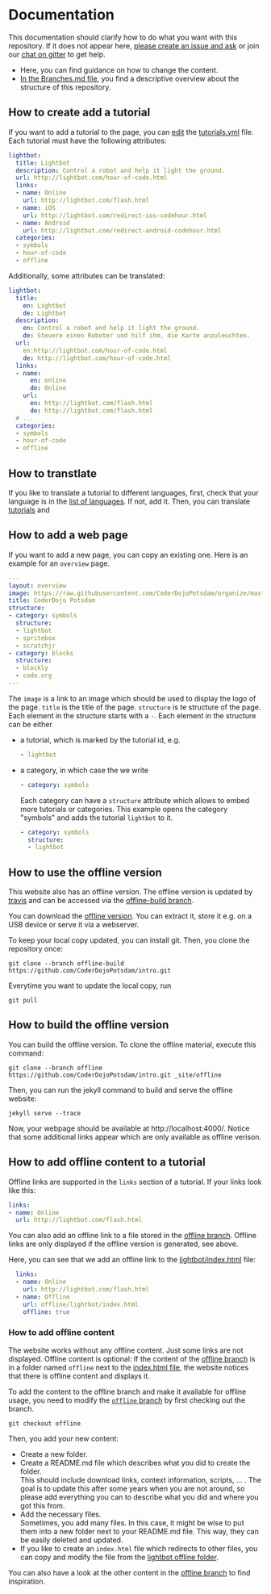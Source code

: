 # Documentation

This documentation should clarify how to do what you want with this repository.
If it does not appear here, [please create an issue and ask][new-issue] or join our [chat on gitter][gitter] to get help.

- Here, you can find guidance on how to change the content.
- [In the Branches.md file][branches], you find a descriptive overview about the structure of this repository.

## How to create add a tutorial

If you want to add a tutorial to the page, you can [edit][edit-tutorials] the [tutorials.yml][tutorials] file.
Each tutorial must have the following attributes:

```yaml
lightbot:
  title: Lightbot
  description: Control a robot and help it light the ground.
  url: http://lightbot.com/hour-of-code.html
  links:
  - name: Online
    url: http://lightbot.com/flash.html
  - name: iOS
    url: http://lightbot.com/redirect-ios-codehour.html
  - name: Android
    url: http://lightbot.com/redirect-android-codehour.html
  categories:
  - symbols
  - hour-of-code
  - offline
```

Additionally, some attributes can be translated:

```yaml
lightbot:
  title:
    en: Lightbot
    de: Lightbot
  description:
    en: Control a robot and help it light the ground.
    de: Steuere einen Roboter und hilf ihm, die Karte anzuleuchten.
  url:
    en:http://lightbot.com/hour-of-code.html
    de: http://lightbot.com/hour-of-code.html
  links:
  - name:
      en: online
      de: Online
    url:
      en: http://lightbot.com/flash.html
      de: http://lightbot.com/flash.html
  # ...
  categories:
  - symbols
  - hour-of-code
  - offline
```

## How to transtlate

If you like to translate a tutorial to different languages,
first, check that your language is in the [list of languages][languages]. If not, add it.
Then, you can translate [tutorials][tutorials] and

## How to add a web page

If you want to add a new page, you can copy an existing one.
Here is an example for an `overview` page.

```yaml
---
layout: overview
image: https://raw.githubusercontent.com/CoderDojoPotsdam/organize/master/logo/logo-256.png
title: CoderDojo Potsdam
structure:
- category: symbols
  structure:
  - lightbot
  - spritebox
  - scratchjr
- category: blocks
  structure:
  - blockly
  - code.org
---
```

The `image` is a link to an image which should be used to display the logo of the page.
`title` is the title of the page.
`structure` is te structure of the page.
Each element in the structure starts with a `-`.
Each element in the structure can be either

- a tutorial, which is marked by the tutorial id, e.g.
  ```yaml
  - lightbot
  ```
- a category, in which case the we write
  ```yaml
  - category: symbols
  ```
  Each category can have a `structure` attribute which allows to embed more tutorials or categories.
  This example opens the category "symbols" and adds the tutorial `lightbot` to it.
  ```yaml
  - category: symbols
    structure:
    - lightbot
  ```


## How to use the offline version

This website also has an offline version.
The offline version is updated by [travis][travis] and can be accessed via the [offline-build branch][offline-build].

You can download the [offline version][offline-build-download].
You can extract it, store it e.g. on a USB device or serve it via a webserver.

To keep your local copy updated, you can install git.
Then, you clone the repository once:

    git clone --branch offline-build https://github.com/CoderDojoPotsdam/intro.git

Everytime you want to update the local copy, run

    git pull

## How to build the offline version

You can build the offline version.
To clone the offline material, execute this command:

`git clone --branch offline https://github.com/CoderDojoPotsdam/intro.git _site/offline`

Then, you can run the jekyll command to build and serve the offline website:

`jekyll serve --trace`

Now, your webpage should be available at http://localhost:4000/.
Notice that some additional links appear which are only available as offline verison.

## How to add offline content to a tutorial

Offline links are supported in the `links` section of a tutorial.
If your links look like this:

```yaml
links:
- name: Online
  url: http://lightbot.com/flash.html
```

You can also add an offline link to a file stored in the
[offline branch][offline-branch].
Offline links are only displayed if the offline version is generated, see above.

Here, you can see that we add an offline link
to the [lightbot/index.html][offline-branch-lightbot] file:
```yaml
  links:
  - name: Online
    url: http://lightbot.com/flash.html
  - name: Offline
    url: offline/lightbot/index.html
    offline: true
```

### How to add offline content

The website works without any offline content.
Just some links are not displayed.
Offline content is optional:
If the content of the [offline branch][offline-branch] is in a folder named `offline`
next to the [index.html file][index-file], the website notices that there is offline content and
displays it.

To add the content to the offline branch and make it available for offline usage,
you need to modify the  [`offline` branch][offline-branch] by first checking out the branch.

    git checkout offline

Then, you add your new content:

- Create a new folder.
- Create a README.md file which describes what you did to create the folder.  
  This should include download links, context information, scripts, ... .
  The goal is to update this after some years when you are not around,
  so please add everything you can to describe what you did and where you got this from.
- Add the necessary files.  
  Sometimes, you add many files. In this case, it might be wise to put them into a new folder next to your README.md file.
  This way, they can be easily deleted and updated.
- If you like to create an `index.html` file which redirects to other files, you can copy and modify the file from 
  the [lightbot offline folder][lightbot-index].
  
You can also have a look at the other content in the [offline branch][offline-branch] to find inspiration.


[new-issue]: https://github.com/CoderDojoPotsdam/intro/issues/new
[edit-tutorials]: https://github.com/CoderDojoPotsdam/intro/edit/master/_data/tutorials.yml
[tutorials]: https://github.com/CoderDojoPotsdam/intro/blob/master/_data/tutorials.yml
[languages]: https://github.com/CoderDojoPotsdam/intro/blob/master/_data/languages.yml
[offline-build]: https://github.com/CoderDojoPotsdam/intro/tree/offline-build
[offline-build-download]: https://github.com/CoderDojoPotsdam/intro/archive/offline-build.zip
[travis]: https://travis-ci.org/CoderDojoPotsdam/intro/
[offline-branch]: https://github.com/CoderDojoPotsdam/intro/tree/offline
[offline-branch-lightbot]: https://github.com/CoderDojoPotsdam/intro/blob/offline/lightbot/index.html
[gitter]: https://gitter.im/CoderDojoPotsdam/intro
[branches]: Branches.md
[index-file]: ../index.html
[lightbot-index]: https://github.com/CoderDojoPotsdam/intro/blob/offline/lightbot/index.html
